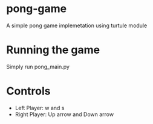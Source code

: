 # pong-game
A simple pong game implemetation using turtule module


# Running the game
Simply run pong_main.py

# Controls
- Left Player: w and s
- Right Player: Up arrow and Down arrow
